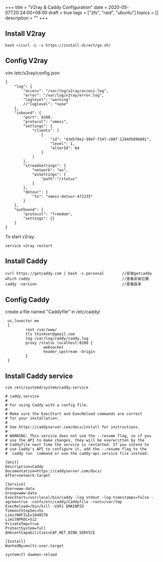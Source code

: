 +++
title = "V2ray & Caddy Configuration"
date = 2020-05-07T20:24:00+08:00
draft = true
tags = ["zfs", "raid", "ubuntu"]
topics = []
description = ""
+++

## Install V2ray

```
bash <(curl -L -s https://install.direct/go.sh)
```


## Config V2ray

vim /etc/v2ray/config.json

```
{
    "log": {
        "access": "/var/log/v2ray/access.log",
        "error": "/var/log/v2ray/error.log",
        "loglevel": "warning"
        //"loglevel": "none"
    },
    "inbound": {
        "port": 8280,
        "protocol": "vmess",
        "settings": {
            "clients": [
                {
                    "id": "43d5f8e2-994f-f347-c08f-1284d5896801",
                    "level": 1,
                    "alterId": 64
                }
            ]
        },
        "streamSettings": {
            "network": "ws",
            "wsSettings": {
                "path":"/status"
            }
        },
        "detour": {
            "to": "vmess-detour-471335"
        }
    },
    "outbound": {
        "protocol": "freedom",
        "settings": {}
    }
}
```

To start v2ray:
```
service v2ray restart
```

## Install Caddy

```
curl https://getcaddy.com | bash -s personal        //安装getcaddy
which caddy                                         //查看安装位置
caddy -version                                      //查看版本
```

## Config Caddy 
create a file named "Caddyfile" in /etc/caddy/
```
 us.lovector.me
 {
         root /var/www/
         tls thinkxer@gmail.com
         log /var/log/caddy/caddy.log
         proxy /status localhost:8280 {
                 websocket
                 header_upstream -Origin
         }
 }
```

## Install Caddy service

```
vim /etc/systemd/system/caddy.service
```

```
# caddy.service
#
# For using Caddy with a config file.
#
# Make sure the ExecStart and ExecReload commands are correct
# for your installation.
#
# See https://caddyserver.com/docs/install for instructions.
#
# WARNING: This service does not use the --resume flag, so if you
# use the API to make changes, they will be overwritten by the
# Caddyfile next time the service is restarted. If you intend to
# use Caddy's API to configure it, add the --resume flag to the
# `caddy run` command or use the caddy-api.service file instead.

[Unit]
Description=Caddy
Documentation=https://caddyserver.com/docs/
After=network.target

[Service]
User=www-data
Group=www-data
ExecStart=/usr/local/bin/caddy -log stdout -log-timestamps=false -agree=true -conf=/etc/caddy/Caddyfile -root=/var/tmp
ExecReload=/bin/kill -USR1 $MAINPID
TimeoutStopSec=5s
LimitNOFILE=1048576
LimitNPROC=512
PrivateTmp=true
ProtectSystem=full
AmbientCapabilities=CAP_NET_BIND_SERVICE

[Install]
WantedBy=multi-user.target
```

```
systemctl daemon-reload
```
